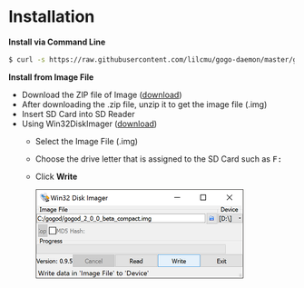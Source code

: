 Installation
===================



**Install via Command Line**

```bash
$ curl -s https://raw.githubusercontent.com/lilcmu/gogo-daemon/master/gogod_install.sh | sudo sh
```


**Install from Image File**

 - Download the ZIP file of Image (<a href="https://gogo.learninginventions.org/download/#raspberrypi" target="_blank">download</a>)
 - After downloading the .zip file, unzip it to get the image file (.img)
 - Insert SD Card into SD Reader
 - Using  Win32DiskImager  ([download](https://sourceforge.net/projects/win32diskimager/)) 
	 - Select the Image File (.img) 
	 - Choose the drive letter that is assigned to the SD Card such as <kbd>F:</kbd>
	 - Click **Write**
	 
	    ![Win32DiskImager](https://raw.githubusercontent.com/lilcmu/gogo-daemon/master/docs/images/installation/win32diskimager.png)
